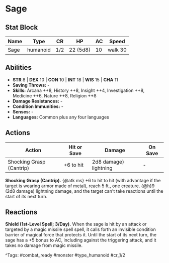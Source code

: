 # Sage

## Stat Block

| Name | Type | CR | HP | AC | Speed |
|------|------|----|----|----|-------|
| Sage | humanoid | 1/2 | 22 (5d8) | 10 | walk 30 |

## Abilities

- **STR** 8 | **DEX** 10 | **CON** 10 | **INT** 18 | **WIS** 15 | **CHA** 11
- **Saving Throws:** -  
- **Skills:** Arcana ++8, History ++8, Insight ++4, Investigation ++8, Medicine ++6, Nature ++8, Religion ++8  
- **Damage Resistances:** -  
- **Condition Immunities:** -  
- **Senses:** -  
- **Languages:** Common plus any four languages


## Actions

| Action | Hit or Save | Damage | On Save |
|--------|--------------|--------|----------|
| Shocking Grasp (Cantrip) | +6 to hit | 2d8 damage) lightning | - |

**Shocking Grasp (Cantrip).** {@atk ms} +6 to hit to hit (with advantage if the target is wearing armor made of metal), reach 5 ft., one creature. {@h}9 (2d8 damage) lightning damage, and the target can't take reactions until the start of its next turn.

## Reactions

**Shield (1st-Level Spell; 3/Day).** When the sage is hit by an attack or targeted by a magic missile spell spell, it calls forth an invisible condition barrier of magical force that protects it. Until the start of its next turn, the sage has a +5 bonus to AC, including against the triggering attack, and it takes no damage from magic missile.



^Tags: #combat_ready #monster #type_humanoid #cr_1/2